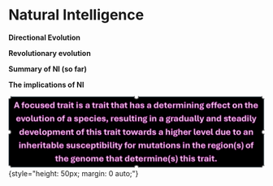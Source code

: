 # **Natural Intelligence**

**Directional Evolution**

**Revolutionary evolution** 

**Summary of NI (so far)**

**The implications of NI**

![focused trait1.png](/focused%20trait1.png){style="height: 50px; margin: 0 auto;"}
